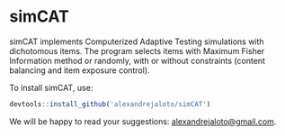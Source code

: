 simCAT
================

simCAT implements Computerized Adaptive Testing simulations with
dichotomous items. The program selects items with Maximum Fisher
Information method or randomly, with or without constraints (content
balancing and item exposure control).

To install simCAT, use:

``` r
devtools::install_github('alexandrejaloto/simCAT')
```

We will be happy to read your suggestions: <alexandrejaloto@gmail.com>.
